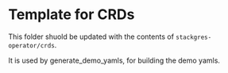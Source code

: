 # Template for CRDs

This folder shuold be updated with the contents of `stackgres-operator/crds`.

It is used by generate_demo_yamls, for building the demo yamls.